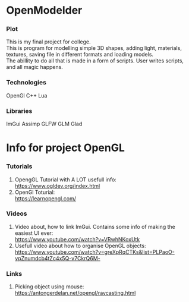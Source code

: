 # OpenModelder

### Plot
This is my final project for college. <br>
This is program for modelling simple 3D shapes, adding light, materials, textures, saving file in different formats and loading models. <br>
The abillity to do all that is made in a form of scripts. User writes scripts, and all magic happens.

### Technologies
OpenGl
C++ 
Lua
### Libraries
ImGui
Assimp
GLFW
GLM
Glad

# Info for project OpenGL

### Tutorials
1. OpengGL Tutorial with A LOT usefull info:<br>
https://www.ogldev.org/index.html
2. OpenGl Toturial: <br>
https://learnopengl.com/
### Videos
1. Video about, how to link ImGui. Contains some info of making the easiest UI ever: <br>
https://www.youtube.com/watch?v=VRwhNKoxUtk
2. Usefull video about how to organise OpenGL objects: <br>
https://www.youtube.com/watch?v=greXpRqCTKs&list=PLPaoO-vpZnumdcb4tZc4x5Q-v7CkrQ6M- 
### Links
1. Picking object using mouse: <br>
https://antongerdelan.net/opengl/raycasting.html
